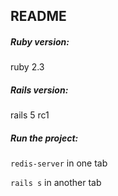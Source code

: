 ## README

##### Ruby version:
ruby 2.3

##### Rails version:
rails 5 rc1

##### Run the project:

`redis-server` in one tab

`rails s` in another tab
